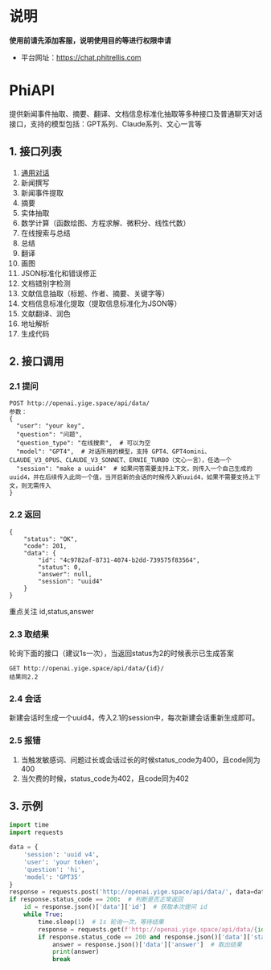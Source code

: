 # 说明
**使用前请先添加客服，说明使用目的等进行权限申请**
- 平台网址：https://chat.phitrellis.com

# PhiAPI
提供新闻事件抽取、摘要、翻译、文档信息标准化抽取等多种接口及普通聊天对话接口，支持的模型包括：GPT系列、Claude系列、文心一言等

## 1. 接口列表
1. [通用对话](#21-提问)
2. 新闻撰写
3. 新闻事件提取
4. 摘要
5. 实体抽取
6. 数学计算（函数绘图、方程求解、微积分、线性代数）
7. 在线搜索与总结
8. 总结
9. 翻译
10. 画图
11. JSON标准化和错误修正
12. 文档错别字检测
13. 文献信息抽取（标题、作者、摘要、关键字等）
14. 文档信息标准化提取（提取信息标准化为JSON等）
15. 文献翻译、润色
16. 地址解析
17. 生成代码

## 2. 接口调用
### 2.1 提问
```
POST http://openai.yige.space/api/data/
参数：
{
  "user": "your key",
  "question": "问题",
  "question_type": "在线搜索",  # 可以为空
  "model": "GPT4",  # 对话所用的模型，支持 GPT4、GPT4omini、CLAUDE_V3_OPUS、CLAUDE_V3_SONNET、ERNIE_TURBO（文心一言），任选一个
  "session": "make a uuid4"  # 如果问答需要支持上下文，则传入一个自己生成的uuid4，并在后续传入此同一个值，当开启新的会话的时候传入新uuid4，如果不需要支持上下文，则无需传入
}
```
### 2.2 返回
```
{
    "status": "OK",
    "code": 201,
    "data": {
        "id": "4c9782af-8731-4074-b2dd-739575f83564",
        "status": 0,
        "answer": null,
        "session": "uuid4"
    }
}
```
重点关注 id,status,answer

### 2.3 取结果
轮询下面的接口（建议1s一次），当返回status为2的时候表示已生成答案
```
GET http://openai.yige.space/api/data/{id}/
结果同2.2
```

### 2.4 会话
新建会话时生成一个uuid4，传入2.1的session中，每次新建会话重新生成即可。

### 2.5 报错
1. 当触发敏感词、问题过长或会话过长的时候status_code为400，且code同为400
2. 当欠费的时候，status_code为402，且code同为402

## 3. 示例
```python
import time
import requests

data = {
    'session': 'uuid v4',
    'user': 'your token',
    'question': 'hi',
    'model': 'GPT35'
}
response = requests.post('http://openai.yige.space/api/data/', data=data)  # 提问
if response.status_code == 200:  # 判断是否正常返回
    id = response.json()['data']['id']  # 获取本次提问 id
    while True:
        time.sleep(1)  # 1s 轮询一次，等待结果
        response = requests.get(f'http://openai.yige.space/api/data/{id}/')  # 查询结果
        if response.status_code == 200 and response.json()['data']['status'] == 2:  # 正常处理完毕
            answer = response.json()['data']['answer']  # 取出结果
            print(answer)
            break
```
